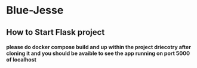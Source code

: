 # Blue-Jesse


## How to Start Flask project

#### please do docker compose build and up within the project driecotry after cloning it and you should be avaible to see the app running on port 5000 of localhost